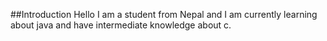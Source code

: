 ##Introduction
Hello I am a student from Nepal and I am currently learning about java and have intermediate knowledge about c.

